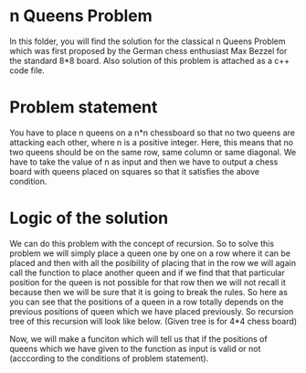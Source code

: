 # n Queens Problem 

In this folder, you will find the solution for the classical n Queens Problem which was first proposed by the German chess enthusiast Max Bezzel for the standard 8*8 board.
Also solution of this problem is attached as a c++ code file.

# Problem statement 

You have to place n queens on a n*n chessboard so that no two queens are attacking each other, where n is a positive integer.
Here, this means that no two queens should be on the same row, same column or same diagonal.
We have to take the value of n as input and then we have to output a chess board with queens placed on squares so that it satisfies the above condition.

# Logic of the solution

We can do this problem with the concept of recursion.
So to solve this problem we will simply place a queen one by one on a row where it can be placed and then with all the posibility of placing that in the row we will again call the function to place another queen and if we find that that particular position for the queen is not possible for that row then we will not recall it because then we will be sure that it is going to break the rules. So here as you can see that the positions of a queen in a row totally depends on the previous positions of queen which we have placed previously. So recursion tree of this recursion will look like below. (Given tree is for 4*4 chess board)



Now, we will make a funciton which will tell us that if the positions of queens which we have given to the function as input is valid or not (acccording to the conditions of problem statement).
